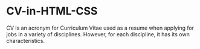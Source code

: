 # CV-in-HTML-CSS
CV is an acronym for Curriculum Vitae used as a resume when applying for jobs in a variety of disciplines. However, for each discipline, it has its own characteristics. 
